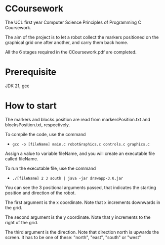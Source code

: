 # CCoursework
The UCL first year Computer Science Principles of Programming C Coursework.

The aim of the project is to let a robot collect the markers positioned on the graphical grid one after another, and carry them back home.

All the 6 stages required in the CCoursework.pdf are completed.

# Prerequisite
JDK 21, gcc

# How to start
The markers and blocks position are read from markersPosition.txt and blocksPosition.txt, respectively.

To compile the code, use the command

- `gcc -o [fileName] main.c robotGraphics.c controls.c graphics.c`

Assign a value to variable fileName, and you will create an executable file called fileName.

To run the executable file, use the command

- `./[fileName] 2 3 south | java -jar drawapp-3.0.jar`

You can see the 3 positional arguments passed, that indicates the starting position and direction of the robot.

The first argument is the x coordinate. Note that x increments downwards in the grid.

The second argument is the y coordinate. Note that y increments to the right of the grid.

The third argument is the direction. Note that direction north is upwards the screen.
It has to be one of these: "north", "east", "south" or "west"

